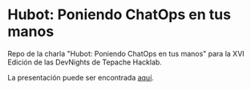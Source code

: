 # Hubot: Poniendo ChatOps en tus manos

Repo de la charla "Hubot: Poniendo ChatOps en tus manos" para la XVI Edición de las DevNights de Tepache Hacklab.

La presentación puede ser encontrada [aquí](https://github.com/RodolfoFerro/DevNightXVI/blob/master/hubot.pdf).
